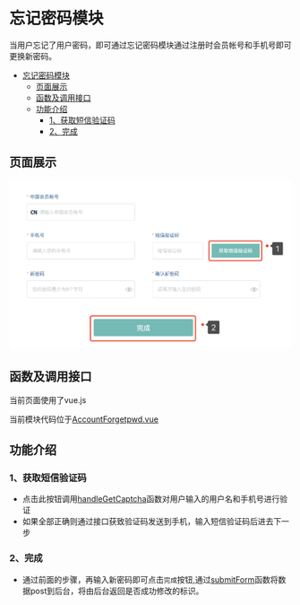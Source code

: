 # 忘记密码模块
当用户忘记了用户密码，即可通过忘记密码模块通过注册时会员帐号和手机号即可更换新密码。

<!-- TOC -->

- [忘记密码模块](#忘记密码模块)
  - [页面展示](#页面展示)
  - [函数及调用接口](#函数及调用接口)
  - [功能介绍](#功能介绍)
    - [1、获取短信验证码](#1获取短信验证码)
    - [2、完成](#2完成)

<!-- /TOC -->

## 页面展示
![image](./images/forgetpwd.png)

## 函数及调用接口
当前页面使用了vue.js

当前模块代码位于[AccountForgetpwd.vue](https://gitlab.kyani.cn/kyani-inc/kyani-shop-pc/blob/master/src/views/account/AccountForgetpwd.vue)


## 功能介绍

### 1、获取短信验证码 
  - 点击此按钮调用[handleGetCaptcha](https://gitlab.kyani.cn/kyani-inc/kyani-shop-pc/blob/master/src/views/account/AccountForgetpwd.vue#L191)函数对用户输入的用户名和手机号进行验证
  - 如果全部正确则通过接口获致验证码发送到手机，输入短信验证码后进去下一步

### 2、完成
  - 通过前面的步骤，再输入新密码即可点击`完成`按钮,通过[submitForm](https://gitlab.kyani.cn/kyani-inc/kyani-shop-pc/blob/master/src/views/account/AccountForgetpwd.vue#L144)函数将数据post到后台，将由后台返回是否成功修改的标识。